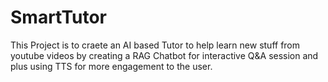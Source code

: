 # SmartTutor
 This Project is to craete an AI based Tutor to help learn new stuff from youtube videos by creating a RAG Chatbot for interactive Q&A session and plus using TTS for more engagement to the user.
